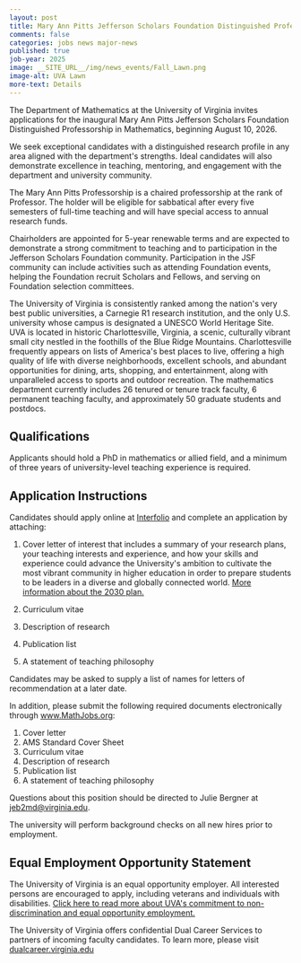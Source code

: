 ```yaml
---
layout: post
title: Mary Ann Pitts Jefferson Scholars Foundation Distinguished Professorship
comments: false
categories: jobs news major-news
published: true
job-year: 2025
image: __SITE_URL__/img/news_events/Fall_Lawn.png
image-alt: UVA Lawn
more-text: Details
---
```


The Department of Mathematics at the University of Virginia invites applications for the inaugural Mary Ann Pitts Jefferson Scholars Foundation Distinguished Professorship in Mathematics, beginning August 10, 2026.

We seek exceptional candidates with a distinguished research profile in any area aligned with the department's strengths. Ideal candidates will also demonstrate excellence in teaching, mentoring, and engagement with the department and university community.

<!--more-->

The Mary Ann Pitts Professorship is a chaired professorship at the rank of Professor. The holder will be eligible for sabbatical after every five semesters of full-time teaching and will have special access to annual research funds.

Chairholders are appointed for 5-year renewable terms and are expected to demonstrate a strong commitment to teaching and to participation in the Jefferson Scholars Foundation community. Participation in the JSF community can include activities such as attending Foundation events, helping the Foundation recruit Scholars and Fellows, and serving on Foundation selection committees.

The University of Virginia is consistently ranked among the nation's very best public universities, a Carnegie R1 research institution, and the only U.S. university whose campus is designated a UNESCO World Heritage Site. UVA is located in historic Charlottesville, Virginia, a scenic, culturally vibrant small city nestled in the foothills of the Blue Ridge Mountains. Charlottesville frequently appears on lists of America's best places to live, offering a high quality of life with diverse neighborhoods, excellent schools, and abundant opportunities for dining, arts, shopping, and entertainment, along with unparalleled access to sports and outdoor recreation. The mathematics department currently includes 26 tenured or tenure track faculty, 6 permanent teaching faculty, and approximately 50 graduate students and postdocs.

## Qualifications

Applicants should hold a PhD in mathematics or allied field, and a minimum of three years of university-level teaching experience is required.

## Application Instructions

Candidates should apply online at [Interfolio](https://apply.interfolio.com/172899) and complete an application by attaching:

1. Cover letter of interest that includes a summary of your research plans, your teaching interests and experience, and how your skills and experience could advance the University's ambition to cultivate the most vibrant community in higher education in order to prepare students to be leaders in a diverse and globally connected world. [More information about the 2030 plan.](https://strategicplan.virginia.edu/strategic-goals/)

2. Curriculum vitae
3. Description of research
4. Publication list
5. A statement of teaching philosophy

Candidates may be asked to supply a list of names for letters of recommendation at a later date.

In addition, please submit the following required documents electronically through www.MathJobs.org:

1. Cover letter
2. AMS Standard Cover Sheet
3. Curriculum vitae
4. Description of research
5. Publication list
6. A statement of teaching philosophy

Questions about this position should be directed to Julie Bergner at jeb2md@virginia.edu.

The university will perform background checks on all new hires prior to employment.

## Equal Employment Opportunity Statement

The University of Virginia is an equal opportunity employer. All interested persons are encouraged to apply, including veterans and individuals with disabilities. [Click here to read more about UVA's commitment to non-discrimination and equal opportunity employment.](https://eocr.virginia.edu/notice-non-discrimination-and-equal-opportunity)

The University of Virginia offers confidential Dual Career Services to partners of incoming faculty candidates. To learn more, please visit [dualcareer.virginia.edu](https://dualcareer.virginia.edu/)